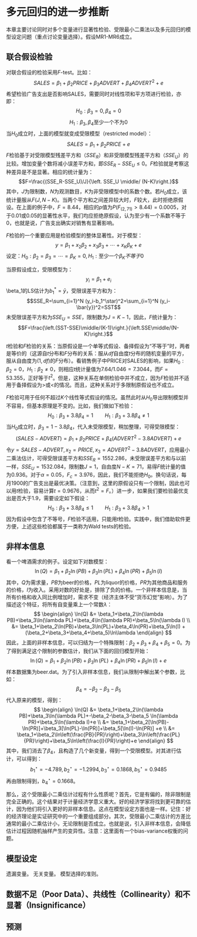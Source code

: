 # 多元回归的进一步推断

本章主要讨论同时对多个变量进行显著性检验、受限最小二乘法以及多元回归的模型设定问题（重点讨论变量选择）。假设MR1-MR6成立。

## 联合假设检验
对联合假设的检验采用$F$-test。比如：
$$SALES=\beta_1+\beta_2PRICE+\beta_3ADVERT+\beta_4ADVERT^2+e$$
希望检验广告支出是否影响SALES，需要同时对线性项和平方项进行检验，亦即：
$$H_0:\beta_3=0,\beta_4=0$$
$$H_1:\beta_3,\beta_4 \mathrm{至少一个不为}0$$
当$H_0$成立时，上面的模型就变成受限模型（restricted model）：
$$SALES=\beta_1+\beta_2 PRICE +e$$
$F$检验基于对受限模型残差平方和（$SSE_R$）和非受限模型残差平方和（$SSE_U$）的比较。增加变量个数将减小误差平方和，即$SSE_R-SSE_U\leq 0$。$F$检验就是考察这种差异是不是显著。相应的统计量为：
$$F=\frac{(SSE_R-SSE_U)/J}{\left. SSE_U \middle/ (N-K)\right.}$$
其中，$J$为限制数，$N$为观测数目，$K$为非受限模型中的系数个数。若$H_0$成立，该统计量服从$F(J,N-K)$。当两个平方和之间差异较大时，$F$较大，此时拒绝原假设。在上面的例子中，$F=8.44$，相应的*p*值为$P(F_{(2,71)}>8.44)=0.0005$，对于$0.01$或$0.05$的显著性水平，我们均应拒绝原假设，认为至少有一个系数不等于0，也就是说，广告支出确实对销售有显著影响。

$F$检验的一个重要应用是检验模型的整体显著性。对于模型：
$$y=\beta_1 + x_2\beta_2 + x_3\beta_3+\cdots+x_K\beta_K+e$$
设定：$H_0:\beta_2=\beta_3=\cdots=\beta_K=0, H_1:\mathrm{至少一个}\beta_K{不等于}0$

当原假设成立，受限模型为：
$$y_i=\beta_1 + e_i$$
\beta_1的LS估计为$b_1^*=\bar{y}$，受限误差平方和为：
$$SSE_R=\sum_{i=1}^N (y_i-b_1^\star)^2=\sum_{i=1}^N (y_i-\bar{y})^2=SST$$
未受限误差平方和为$SSE_U=SSE$，限制数为$J=K-1$，因此，$F$统计量为：
$$F=\frac{\left.(SST-SSE)\middle/(K-1)\right.}{\left.SSE\middle/(N-K)\right.}$$

$t$检验和$F$检验的关系：当原假设是一个单等式假设、备择假设为“不等于”时，两者是等价的（这源自$t$分布和$F$分布的关系：服从$df$自由度$t$分布的随机变量的平方，服从自由度为$(1,df)$的$F$分布）。看销售例子中PRICE对SALES的影响，如果$H_0:\beta_2=0$，$H_1:\beta_2\neq 0$，则相应$t$统计量值为$7.64/1.046=7.3044$，而$F=53.355$，正好等于$t^2$。但是，这种关系在单侧检验中并不成立，因为$F$检验并不适用于备择假设为$>$或$<$的情况。而且，这种关系对于多限制原假设也不成立。

$F$检验可用于任何不超过$K$个线性等式假设的情况。虽然此时从$H_0$导出限制模型并不容易，但基本原理是不变的。比如，我们做如下检验：
$$H_0:\beta_3+3.8\beta_4=1\qquad H_1:\beta_3+3.8\beta_4\neq 1$$
当$H_0$成立时，$\beta_3=1-3.8\beta_4$，代入未受限模型，稍加整理，可得受限模型：
$$(SALES-ADVERT)=\beta_1+\beta_2PRICE+\beta_4(ADVERT^2-3.8ADVERT)+e$$
令$y=SALES-ADVERT,x_2=PRICE,x_3=ADVERT^2-3.8ADVERT$，应用最小二乘法估计，可得受限误差平方和$SSE_R=1552.286$，未受限误差平方和与以前一样，$SSE_U=1532.084$，限制数$J=1$，自由度$N-K=71$，易得$F$统计量的值为$0.936$。对于$\alpha=0.05$，$F_c=3.976$，因此，我们不能拒绝$H_0$。换句话说，每月1900的广告支出是最优决策。（注意到，这里的原假设只有一个限制，因此也可以用$t$检验，容易计算$t=0.9676$，从而$t^2=F$。）进一步，如果我们要检验最优支出是否大于1.9，需要设定如下假设：
$$H_0:\beta_3+3.8\beta_4\leq 1\qquad H_1:\beta_3+3.8\beta_4>1$$
因为假设中包含了不等号，$F$检验不适用，只能用$t$检验。实践中，我们借助软件更方便，上述这些检验都属于一类称为Wald tests的检验。

## 非样本信息
看一个啤酒需求的例子。设定如下对数模型：
$$\ln(Q)=\beta_1+\beta_2\ln(PB)+\beta_3\ln(PL)+\beta_4\ln(PR)+\beta_5\ln(I)$$
其中，$Q$为需求量，$PB$为beer的价格，$PL$为liquor的价格，$PR$为其他商品和服务的价格，$I$为收入。采用对数的好处是，排除了负的价格。一个非样本信息是，当所有价格和收入同比例增加时，需求不变（经济主体不受“货币幻觉”影响）。为了描述这个特征，将所有自变量乘上一个常数$\lambda$：
$$
\begin{align}
\ln(Q) &= \beta_1+\beta_2\ln(\lambda PB)+\beta_3\ln(\lambda PL)+\beta_4\ln(\lambda PR)+\beta_5\ln(\lambda I) \\
       &= \beta_1+\beta_2\ln(PB)+\beta_3\ln(PL)+\beta_4\ln(PR)+\beta_5\ln(I) +(\beta_2+\beta_3+\beta_4+\beta_5)\ln\lambda
\end{align}
$$
因此，上面的非样本信息，可以归结为一个特殊限制：$\beta_2+\beta_3+\beta_4+\beta_5=0$。为了得到满足这个限制的参数估计，我们从下面的回归模型开始：
$$\ln(Q)=\beta_1+\beta_2\ln(PB)+\beta_3\ln(PL)+\beta_4\ln(PR)+\beta_5\ln(I)+e$$
样本数据集为beer.dat。为了引入非样本信息，我们从限制中解出某个参数，比如：
$$\beta_4 = -\beta_2-\beta_3-\beta_5$$
代入原来的模型，得到：
$$
\begin{align}
\ln(Q) &= \beta_1+\beta_2\ln(\lambda PB)+\beta_3\ln(\lambda PL)+-\beta_2-\beta_3-\beta_5 \ln(\lambda PR)+\beta_5\ln(\lambda I)+e \\
       &= \beta_1+\beta_2[\ln(PB)-\ln(PR)]+\beta_3[\ln(PL)-\ln(PR)]+\beta_5[\ln(I)-\ln(PR)] +e \\
       &= \beta_1+\beta_2\ln\left(\frac{PB}{PR}\right)+\beta_3\ln\left(\frac{PL}{PR}\right)+\beta_5\ln\left(\frac{I}{PR}\right)+e
\end{align}
$$
其中，我们消去了$\beta_4$，且构造了几个新变量，得到一个受限模型。对其进行估计，可以得到：
$$b_1^\star=-4.789,b_2^\star=-1.2994,b_3^\star=0.1868,b_5^\star=0.9485$$
再由限制得到，$b_4^\star=0.1668$。

那么，这个受限最小二乘估计过程有什么性质呢？首先，它是有偏的，除非限制是完全正确的。这个结果对于计量经济学意义重大。好的经济学家将找到更可靠的估计，因为他们将引入更好的非样本信息。这点在模型设定方面也是一样。记住：好的经济理论是实证研究中的一个重要组成部分。其次，受限最小二乘估计的方差比通常的最小二乘估计小，无论限制是否成立。也就是说，引入非样本信息，会降低估计过程因随机抽样产生的变异性。注意：这里面有一个bias-variance权衡的问题。

## 模型设定
遗漏变量。
无关变量。
模型选择的准则。

## 数据不足（Poor Data）、共线性（Collinearity）和不显著（Insignificance）

## 预测